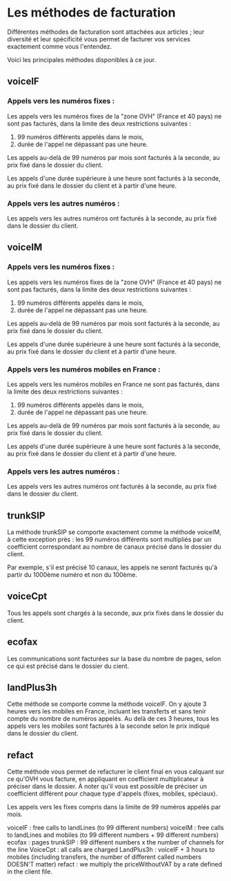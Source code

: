 # Les méthodes de facturation

Différentes méthodes de facturation sont attachées aux articles ; leur diversité et leur spécificité vous permet de facturer vos services exactement comme vous l'entendez.

Voici les principales méthodes disponibles à ce jour.

## voiceIF

### Appels vers les numéros fixes :

Les appels vers les numéros fixes de la "zone OVH" \(France et 40 pays\) ne sont pas facturés, dans la limite des deux restrictions suivantes :

1. 99 numéros différents appelés dans le mois,
2. durée de l'appel ne dépassant pas une heure.

Les appels au-delà de 99 numéros par mois sont facturés à la seconde, au prix fixé dans le dossier du client.

Les appels d'une durée supérieure à une heure sont facturés à la seconde, au prix fixé dans le dossier du client et à partir d'une heure.

### Appels vers les autres numéros  :

Les appels vers les autres numéros  ont facturés à la seconde, au prix fixé dans le dossier du client.

## voiceIM

### Appels vers les numéros fixes :

Les appels vers les numéros fixes de la "zone OVH" \(France et 40 pays\) ne sont pas facturés, dans la limite des deux restrictions suivantes :

1. 99 numéros différents appelés dans le mois,
2. durée de l'appel ne dépassant pas une heure.

Les appels au-delà de 99 numéros par mois sont facturés à la seconde, au prix fixé dans le dossier du client.

Les appels d'une durée supérieure à une heure sont facturés à la seconde, au prix fixé dans le dossier du client et à partir d'une heure.

### Appels vers les numéros mobiles en France :

Les appels vers les numéros mobiles en France ne sont pas facturés, dans la limite des deux restrictions suivantes :

1. 99 numéros différents appelés dans le mois,
2. durée de l'appel ne dépassant pas une heure.

Les appels au-delà de 99 numéros par mois sont facturés à la seconde, au prix fixé dans le dossier du client.

Les appels d'une durée supérieure à une heure sont facturés à la seconde, au prix fixé dans le dossier du client et à partir d'une heure.

### Appels vers les autres numéros :

Les appels vers les autres numéros ont facturés à la seconde, au prix fixé dans le dossier du client.

## trunkSIP

La méthode trunkSIP se comporte exactement comme la méthode voiceIM, à cette exception près : les 99 numéros différents sont multipliés par un coefficient correspondant au nombre de canaux précisé dans le dossier du client.

Par exemple, s'il est précisé 10 canaux, les appels ne seront facturés qu'à partir du 1000ème numéro et non du 100ème.

## voiceCpt

Tous les appels sont chargés à la seconde, aux prix fixés dans le dossier du client.

## ecofax

Les communications sont facturées sur la base du nombre de pages, selon ce qui est précisé dans le dossier du cient.

## landPlus3h

Cette méthode se comporte comme la méthode voiceIF. On y ajoute 3 heures vers les mobiles en France, incluant les transferts et sans tenir compte du nombre de numéros appelés. Au delà de ces 3 heures, tous les appels vers les mobiles sont facturés à la seconde selon le prix indiqué dans le dossier du client.

## refact

Cette méthode vous permet de refacturer le client final en vous calquant sur ce qu'OVH vous facture, en appliquant en coefficient multiplicateur à préciser dans le dossier. À noter qu'il vous est possible de préciser un coefficient différent pour chaque type d'appels \(fixes, mobiles, spéciaux\).

Les appels vers les fixes compris dans la limite de 99 numéros appelés par mois.

voiceIF : free calls to landLines \(to 99 different numbers\) voiceIM : free calls to landLines and mobiles \(to 99 different numbers + 99 different numbers\) ecofax : pages trunkSIP : 99 different numbers x the number of channels for the line VoiceCpt : all calls are charged LandPlus3h : voiceIF + 3 hours to mobiles \(including transfers, the number of different called numbers DOESN'T matter\) refact : we multiply the priceWithoutVAT by a rate defined in the client file.

